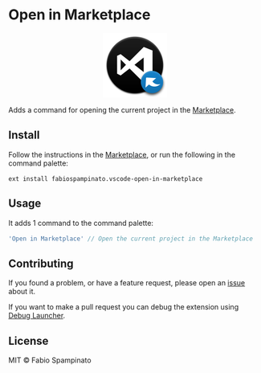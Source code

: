 # Open in Marketplace

<p align="center">
	<img src="https://raw.githubusercontent.com/fabiospampinato/vscode-open-in-marketplace/master/resources/logo.png" width="128" alt="Logo">
</p>

Adds a command for opening the current project in the [Marketplace](https://marketplace.visualstudio.com).

## Install

Follow the instructions in the [Marketplace](https://marketplace.visualstudio.com/items?itemName=fabiospampinato.vscode-open-in-marketplace), or run the following in the command palette:

```shell
ext install fabiospampinato.vscode-open-in-marketplace
```

## Usage

It adds 1 command to the command palette:

```js
'Open in Marketplace' // Open the current project in the Marketplace
```

## Contributing

If you found a problem, or have a feature request, please open an [issue](https://github.com/fabiospampinato/vscode-open-in-marketplace/issues) about it.

If you want to make a pull request you can debug the extension using [Debug Launcher](https://marketplace.visualstudio.com/items?itemName=fabiospampinato.vscode-debug-launcher).

## License

MIT © Fabio Spampinato
